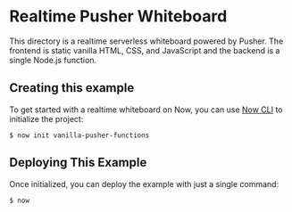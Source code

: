 # Realtime Pusher Whiteboard

This directory is a realtime serverless whiteboard powered by Pusher. The frontend is static vanilla HTML, CSS, and JavaScript and the backend is a single Node.js function.

## Creating this example

To get started with a realtime whiteboard on Now, you can use [Now CLI](https://zeit.co/download) to initialize the project:

```shell
$ now init vanilla-pusher-functions
```

## Deploying This Example

Once initialized, you can deploy the example with just a single command:

```shell
$ now
```
